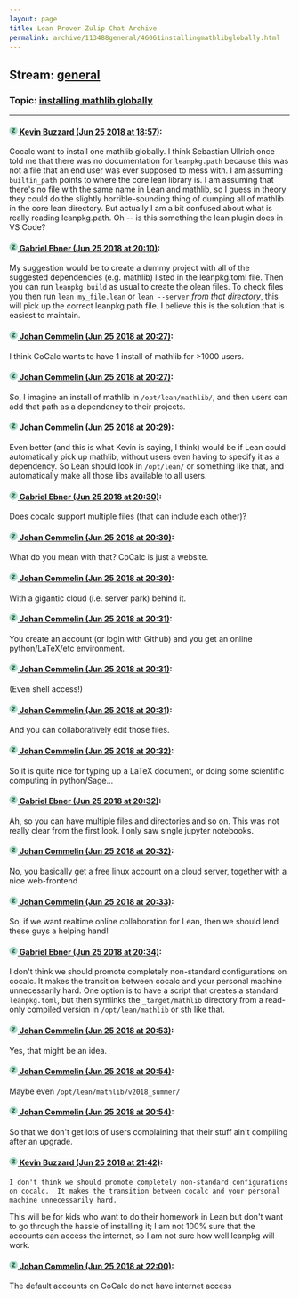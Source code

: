 ```yaml
---
layout: page
title: Lean Prover Zulip Chat Archive 
permalink: archive/113488general/46061installingmathlibglobally.html
---
```


## Stream: [general](index.html)
### Topic: [installing mathlib globally](46061installingmathlibglobally.html)

---

#### [![Click to go to Zulip](../../assets/img/zulip2.png) Kevin Buzzard (Jun 25 2018 at 18:57)](https://leanprover.zulipchat.com/#narrow/stream/113488-general/topic/installing%20mathlib%20globally/near/128610501):
Cocalc want to install one mathlib globally. I think Sebastian Ullrich once told me that there was no documentation for `leanpkg.path` because this was not a file that an end user was ever supposed to mess with. I am assuming `builtin_path` points to where the core lean library is. I am assuming that there's no file with the same name in Lean and mathlib, so I guess in theory they could do the slightly horrible-sounding thing of dumping all of mathlib in the core lean directory. But actually I am a bit confused about what is really reading leanpkg.path. Oh -- is this something the lean plugin does in VS Code?

#### [![Click to go to Zulip](../../assets/img/zulip2.png) Gabriel Ebner (Jun 25 2018 at 20:10)](https://leanprover.zulipchat.com/#narrow/stream/113488-general/topic/installing%20mathlib%20globally/near/128614273):
My suggestion would be to create a dummy project with all of the suggested dependencies (e.g. mathlib) listed in the leanpkg.toml file.  Then you can run `leanpkg build` as usual to create the olean files.  To check files you then run `lean my_file.lean` or `lean --server` *from that directory*, this will pick up the correct leanpkg.path file.  I believe this is the solution that is easiest to maintain.

#### [![Click to go to Zulip](../../assets/img/zulip2.png) Johan Commelin (Jun 25 2018 at 20:27)](https://leanprover.zulipchat.com/#narrow/stream/113488-general/topic/installing%20mathlib%20globally/near/128615134):
I think CoCalc wants to have 1 install of mathlib for >1000 users.

#### [![Click to go to Zulip](../../assets/img/zulip2.png) Johan Commelin (Jun 25 2018 at 20:27)](https://leanprover.zulipchat.com/#narrow/stream/113488-general/topic/installing%20mathlib%20globally/near/128615169):
So, I imagine an install of mathlib in `/opt/lean/mathlib/`, and then users can add that path as a dependency to their projects.

#### [![Click to go to Zulip](../../assets/img/zulip2.png) Johan Commelin (Jun 25 2018 at 20:29)](https://leanprover.zulipchat.com/#narrow/stream/113488-general/topic/installing%20mathlib%20globally/near/128615252):
Even better (and this is what Kevin is saying, I think) would be if Lean could automatically pick up mathlib, without users even having to specify it as a dependency. So Lean should look in `/opt/lean/` or something like that, and automatically make all those libs available to all users.

#### [![Click to go to Zulip](../../assets/img/zulip2.png) Gabriel Ebner (Jun 25 2018 at 20:30)](https://leanprover.zulipchat.com/#narrow/stream/113488-general/topic/installing%20mathlib%20globally/near/128615345):
Does cocalc support multiple files (that can include each other)?

#### [![Click to go to Zulip](../../assets/img/zulip2.png) Johan Commelin (Jun 25 2018 at 20:30)](https://leanprover.zulipchat.com/#narrow/stream/113488-general/topic/installing%20mathlib%20globally/near/128615355):
What do you mean with that? CoCalc is just a website.

#### [![Click to go to Zulip](../../assets/img/zulip2.png) Johan Commelin (Jun 25 2018 at 20:30)](https://leanprover.zulipchat.com/#narrow/stream/113488-general/topic/installing%20mathlib%20globally/near/128615363):
With a gigantic cloud (i.e. server park) behind it.

#### [![Click to go to Zulip](../../assets/img/zulip2.png) Johan Commelin (Jun 25 2018 at 20:31)](https://leanprover.zulipchat.com/#narrow/stream/113488-general/topic/installing%20mathlib%20globally/near/128615380):
You create an account (or login with Github) and you get an online python/LaTeX/etc environment.

#### [![Click to go to Zulip](../../assets/img/zulip2.png) Johan Commelin (Jun 25 2018 at 20:31)](https://leanprover.zulipchat.com/#narrow/stream/113488-general/topic/installing%20mathlib%20globally/near/128615385):
(Even shell access!)

#### [![Click to go to Zulip](../../assets/img/zulip2.png) Johan Commelin (Jun 25 2018 at 20:31)](https://leanprover.zulipchat.com/#narrow/stream/113488-general/topic/installing%20mathlib%20globally/near/128615390):
And you can collaboratively edit those files.

#### [![Click to go to Zulip](../../assets/img/zulip2.png) Johan Commelin (Jun 25 2018 at 20:32)](https://leanprover.zulipchat.com/#narrow/stream/113488-general/topic/installing%20mathlib%20globally/near/128615436):
So it is quite nice for typing up a LaTeX document, or doing some scientific computing in python/Sage...

#### [![Click to go to Zulip](../../assets/img/zulip2.png) Gabriel Ebner (Jun 25 2018 at 20:32)](https://leanprover.zulipchat.com/#narrow/stream/113488-general/topic/installing%20mathlib%20globally/near/128615445):
Ah, so you can have multiple files and directories and so on.  This was not really clear from the first look.  I only saw single jupyter notebooks.

#### [![Click to go to Zulip](../../assets/img/zulip2.png) Johan Commelin (Jun 25 2018 at 20:32)](https://leanprover.zulipchat.com/#narrow/stream/113488-general/topic/installing%20mathlib%20globally/near/128615452):
No, you basically get a free linux account on a cloud server, together with a nice web-frontend

#### [![Click to go to Zulip](../../assets/img/zulip2.png) Johan Commelin (Jun 25 2018 at 20:33)](https://leanprover.zulipchat.com/#narrow/stream/113488-general/topic/installing%20mathlib%20globally/near/128615478):
So, if we want realtime online collaboration for Lean, then we should lend these guys a helping hand!

#### [![Click to go to Zulip](../../assets/img/zulip2.png) Gabriel Ebner (Jun 25 2018 at 20:34)](https://leanprover.zulipchat.com/#narrow/stream/113488-general/topic/installing%20mathlib%20globally/near/128615533):
I don't think we should promote completely non-standard configurations on cocalc.  It makes the transition between cocalc and your personal machine unnecessarily hard.  One option is to have a script that creates a standard `leanpkg.toml`, but then symlinks the `_target/mathlib` directory from a read-only compiled version in `/opt/lean/mathlib` or sth like that.

#### [![Click to go to Zulip](../../assets/img/zulip2.png) Johan Commelin (Jun 25 2018 at 20:53)](https://leanprover.zulipchat.com/#narrow/stream/113488-general/topic/installing%20mathlib%20globally/near/128616386):
Yes, that might be an idea.

#### [![Click to go to Zulip](../../assets/img/zulip2.png) Johan Commelin (Jun 25 2018 at 20:54)](https://leanprover.zulipchat.com/#narrow/stream/113488-general/topic/installing%20mathlib%20globally/near/128616437):
Maybe even `/opt/lean/mathlib/v2018_summer/`

#### [![Click to go to Zulip](../../assets/img/zulip2.png) Johan Commelin (Jun 25 2018 at 20:54)](https://leanprover.zulipchat.com/#narrow/stream/113488-general/topic/installing%20mathlib%20globally/near/128616442):
So that we don't get lots of users complaining that their stuff ain't compiling after an upgrade.

#### [![Click to go to Zulip](../../assets/img/zulip2.png) Kevin Buzzard (Jun 25 2018 at 21:42)](https://leanprover.zulipchat.com/#narrow/stream/113488-general/topic/installing%20mathlib%20globally/near/128618868):
```quote
I don't think we should promote completely non-standard configurations on cocalc.  It makes the transition between cocalc and your personal machine unnecessarily hard.  
```
This will be for kids who want to do their homework in Lean but don't want to go through the hassle of installing it; I am not 100% sure that the accounts can access the internet, so I am not sure how well leanpkg will work.

#### [![Click to go to Zulip](../../assets/img/zulip2.png) Johan Commelin (Jun 25 2018 at 22:00)](https://leanprover.zulipchat.com/#narrow/stream/113488-general/topic/installing%20mathlib%20globally/near/128619714):
The default accounts on CoCalc do not have internet access

